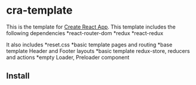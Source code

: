 # cra-template

This is the template for [Create React App](https://github.com/facebook/create-react-app).
This template includes the following dependencies
  *react-router-dom
  *redux
  *react-redux

It also includes
  *reset.css
  *basic template pages and routing
  *base template Header and Footer layouts
  *basic template redux-store, reducers and actions
  *empty Loader, Preloader component


## Install